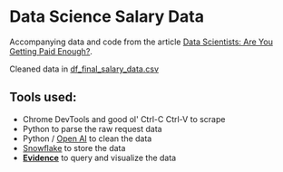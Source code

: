 # Data Science Salary Data

Accompanying data and code from the article [Data Scientists: Are You Getting Paid Enough?](https://evidence.dev/blog/data-science-salaries).

Cleaned data in [df_final_salary_data.csv](https://github.com/archiewood/ds_salaries/blob/master/final_salary_data.csv)

## Tools used:
- Chrome DevTools and good ol' Ctrl-C Ctrl-V to scrape
- Python to parse the raw request data
- Python / [Open AI](https://beta.openai.com/) to clean the data
- [Snowflake](https://www.snowflake.com/) to store the data
- **[Evidence](Evidence.dev)** to query and visualize the data
